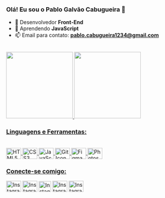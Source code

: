 ### Olá! Eu sou o Pablo Galvão Cabugueira 👋

- 🔭 Desenvolvedor **Front-End**
- 🌱 Aprendendo **JavaScript**
- 📫 Email para contato: **pablo.cabugueira1234@gmail.com**

<br>
  
<div align="left">
  <a href="https://github.com/pablocabugueira">
  <img height="180em" src="https://github-readme-stats.vercel.app/api?username=pablocabugueira&show_icons=true&theme=dark&include_all_commits=true&count_private=true"/>
  <img height="180em" src="https://github-readme-stats.vercel.app/api/top-langs/?username=pablocabugueira&layout=compact&langs_count=7&theme=dark"/>
</div>
  
### Linguagens e Ferramentas:
<div style="display: inline_block"><br>
  <img align="center" alt="HTML5 Icon" height="30" width="40" src="https://cdn.jsdelivr.net/gh/devicons/devicon/icons/html5/html5-original.svg">
  <img align="center" alt="CSS3 Icon" height="30" width="40" src="https://cdn.jsdelivr.net/gh/devicons/devicon/icons/css3/css3-original.svg">
  <img align="center" alt="JavaScript Icon" height="30" width="40" src="https://cdn.jsdelivr.net/gh/devicons/devicon/icons/javascript/javascript-original.svg">
  <img align="center" alt="Git Icon" height="30" width="40" src="https://cdn.jsdelivr.net/gh/devicons/devicon/icons/git/git-original.svg">
  <img align="center" alt="Figma Icon" height="30" width="40" src="https://cdn.jsdelivr.net/gh/devicons/devicon/icons/figma/figma-original.svg">
  <img align="center" alt="Photoshop Icon" height="30" width="40" src="https://cdn.jsdelivr.net/gh/devicons/devicon/icons/photoshop/photoshop-plain.svg">
</div>

### Conecte-se comigo:
<div>
  <a href="https://www.instagram.com/pablinxxc/" target="_blank"><img src="https://raw.githubusercontent.com/rahuldkjain/github-profile-readme-generator/master/src/images/icons/Social/instagram.svg" alt="Instagram do Pablo" height="30" width="40"></a>
  <a href="https://www.instagram.com/pablinxxc/" target="_blank"><img src="" alt="Instagram do Pablo" height="30" width="40"></a>
 	<a href="https://www.instagram.com/pablinxxc/" target="_blank"><img src="https://upload.wikimedia.org/wikipedia/commons/7/7e/Gmail_icon_%282020%29.svg" alt="Instagram do Pablo" height="29" width="33"></a> 
  <a href="https://www.instagram.com/pablinxxc/" target="_blank"><img src="https://raw.githubusercontent.com/rahuldkjain/github-profile-readme-generator/master/src/images/icons/Social/instagram.svg" alt="Instagram do Pablo" height="30" width="40"></a>
  <a href="https://www.instagram.com/pablinxxc/" target="_blank"><img src="https://raw.githubusercontent.com/rahuldkjain/github-profile-readme-generator/master/src/images/icons/Social/instagram.svg" alt="Instagram do Pablo" height="30" width="40"></a>
